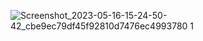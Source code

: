 ![Screenshot_2023-05-16-15-24-50-42_cbe9ec79df45f92810d7476ec4993780 1](https://github.com/Bhavin1313/Bhavin_lebwork_3_1_flutter_app/assets/99348404/c906c57b-6d18-451e-b68a-890d75237e5a)

